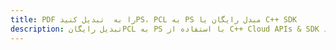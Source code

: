 ---title: PDF را به  تبدیل کنیدPS، PCL به PS مبدل رایگان یا C++ SDKdescription: تبدیل رایگانPCL به PS با استفاده از C++ Cloud APIs & SDK همچنین اسناد PDF را در Cloud ایجاد، ویرایش و رندر کنید.---